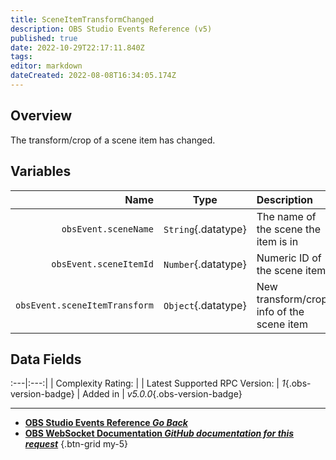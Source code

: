 ```yaml
---
title: SceneItemTransformChanged
description: OBS Studio Events Reference (v5)
published: true
date: 2022-10-29T22:17:11.840Z
tags: 
editor: markdown
dateCreated: 2022-08-08T16:34:05.174Z
---
```


## Overview
The transform/crop of a scene item has changed.

## Variables
Name | Type | Description | 
----:|:----:|:------------|
`obsEvent.sceneName` | `String`{.datatype} | The name of the scene the item is in
`obsEvent.sceneItemId` | `Number`{.datatype} | Numeric ID of the scene item
`obsEvent.sceneItemTransform` | `Object`{.datatype} | New transform/crop info of the scene item

## Data Fields
:---|:---:|
| Complexity Rating: | <span class="stars stars--4"></span>
| Latest Supported RPC Version: | *1*{.obs-version-badge}
| Added in | *v5.0.0*{.obs-version-badge}

---

- [<i class="mdi mdi-chevron-left"></i>**OBS Studio Events Reference *Go Back***](/Broadcasters/OBS/Events)
- [<i class="mdi mdi-github"></i> **OBS WebSocket Documentation *GitHub documentation for this request***](https://github.com/obsproject/obs-websocket/blob/master/docs/generated/protocol.md#sceneitemtransformchanged)
{.btn-grid my-5}